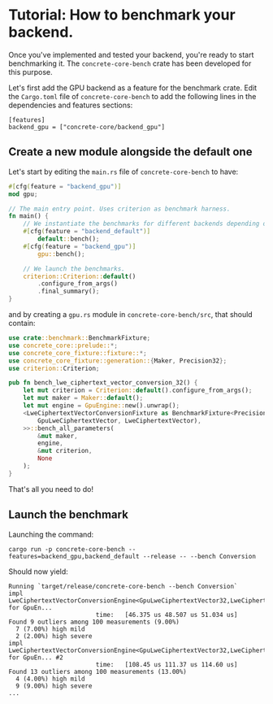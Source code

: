 # Tutorial: How to benchmark your backend.

Once you've implemented and tested your backend, you're ready to start benchmarking it.
The `concrete-core-bench` crate has been developed for this purpose.

Let's first add the GPU backend as a feature for the benchmark crate. Edit the `Cargo.toml` file
of `concrete-core-bench` to add the following lines in the dependencies and features sections:

```
[features]
backend_gpu = ["concrete-core/backend_gpu"]
```

## Create a new module alongside the default one

Let's start by editing the `main.rs` file of `concrete-core-bench` to have:

```rust
#[cfg(feature = "backend_gpu")]
mod gpu;

// The main entry point. Uses criterion as benchmark harness.
fn main() {
    // We instantiate the benchmarks for different backends depending on the feature flag activated.
    #[cfg(feature = "backend_default")]
        default::bench();
    #[cfg(feature = "backend_gpu")]
        gpu::bench();

    // We launch the benchmarks.
    criterion::Criterion::default()
        .configure_from_args()
        .final_summary();
}
```

and by creating a `gpu.rs` module in `concrete-core-bench/src`, that should contain:

```rust
use crate::benchmark::BenchmarkFixture;
use concrete_core::prelude::*;
use concrete_core_fixture::fixture::*;
use concrete_core_fixture::generation::{Maker, Precision32};
use criterion::Criterion;

pub fn bench_lwe_ciphertext_vector_conversion_32() {
    let mut criterion = Criterion::default().configure_from_args();
    let mut maker = Maker::default();
    let mut engine = GpuEngine::new().unwrap();
    <LweCiphertextVectorConversionFixture as BenchmarkFixture<Precision32, GpuEngine, (
        GpuLweCiphertextVector, LweCiphertextVector),
    >>::bench_all_parameters(
        &mut maker,
        engine,
        &mut criterion,
        None
    );
}
```

That's all you need to do!

## Launch the benchmark

Launching the command:

```
cargo run -p concrete-core-bench --features=backend_gpu,backend_default --release -- --bench Conversion
```

Should now yield:

```
Running `target/release/concrete-core-bench --bench Conversion`
impl LweCiphertextVectorConversionEngine<GpuLweCiphertextVector32,LweCiphertextVector32> for GpuEn...                                                                             
                        time:   [46.375 us 48.507 us 51.034 us]
Found 9 outliers among 100 measurements (9.00%)
  7 (7.00%) high mild
  2 (2.00%) high severe
impl LweCiphertextVectorConversionEngine<GpuLweCiphertextVector32,LweCiphertextVector32> for GpuEn... #2                                                                            
                        time:   [108.45 us 111.37 us 114.60 us]
Found 13 outliers among 100 measurements (13.00%)
  4 (4.00%) high mild
  9 (9.00%) high severe
...
```
